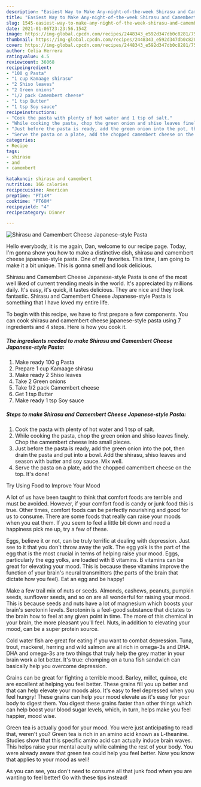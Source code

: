 ```yaml
---
description: "Easiest Way to Make Any-night-of-the-week Shirasu and Camembert Cheese Japanese-style Pasta"
title: "Easiest Way to Make Any-night-of-the-week Shirasu and Camembert Cheese Japanese-style Pasta"
slug: 1545-easiest-way-to-make-any-night-of-the-week-shirasu-and-camembert-cheese-japanese-style-pasta
date: 2021-01-06T23:23:56.154Z
image: https://img-global.cpcdn.com/recipes/2448343_e592d347db0c8281/751x532cq70/shirasu-and-camembert-cheese-japanese-style-pasta-recipe-main-photo.jpg
thumbnail: https://img-global.cpcdn.com/recipes/2448343_e592d347db0c8281/751x532cq70/shirasu-and-camembert-cheese-japanese-style-pasta-recipe-main-photo.jpg
cover: https://img-global.cpcdn.com/recipes/2448343_e592d347db0c8281/751x532cq70/shirasu-and-camembert-cheese-japanese-style-pasta-recipe-main-photo.jpg
author: Celia Herrera
ratingvalue: 4.5
reviewcount: 36068
recipeingredient:
- "100 g Pasta"
- "1 cup Kamaage shirasu"
- "2 Shiso leaves"
- "2 Green onions"
- "1/2 pack Camembert cheese"
- "1 tsp Butter"
- "1 tsp Soy sauce"
recipeinstructions:
- "Cook the pasta with plenty of hot water and 1 tsp of salt."
- "While cooking the pasta, chop the green onion and shiso leaves finely. Chop the camembert cheese into small pieces."
- "Just before the pasta is ready, add the green onion into the pot, then drain the pasta and put into a bowl. Add the shirasu, shiso leaves and season with butter and soy sauce. Mix well."
- "Serve the pasta on a plate, add the chopped camembert cheese on the top. It&#39;s done!"
categories:
- Recipe
tags:
- shirasu
- and
- camembert

katakunci: shirasu and camembert 
nutrition: 166 calories
recipecuisine: American
preptime: "PT14M"
cooktime: "PT60M"
recipeyield: "4"
recipecategory: Dinner

---
```



![Shirasu and Camembert Cheese Japanese-style Pasta](https://img-global.cpcdn.com/recipes/2448343_e592d347db0c8281/751x532cq70/shirasu-and-camembert-cheese-japanese-style-pasta-recipe-main-photo.jpg)

Hello everybody, it is me again, Dan, welcome to our recipe page. Today, I'm gonna show you how to make a distinctive dish, shirasu and camembert cheese japanese-style pasta. One of my favorites. This time, I am going to make it a bit unique. This is gonna smell and look delicious.

Shirasu and Camembert Cheese Japanese-style Pasta is one of the most well liked of current trending meals in the world. It's appreciated by millions daily. It's easy, it's quick, it tastes delicious. They are nice and they look fantastic. Shirasu and Camembert Cheese Japanese-style Pasta is something that I have loved my entire life.




To begin with this recipe, we have to first prepare a few components. You can cook shirasu and camembert cheese japanese-style pasta using 7 ingredients and 4 steps. Here is how you cook it.

<!--inarticleads1-->

##### The ingredients needed to make Shirasu and Camembert Cheese Japanese-style Pasta:

1. Make ready 100 g Pasta
1. Prepare 1 cup Kamaage shirasu
1. Make ready 2 Shiso leaves
1. Take 2 Green onions
1. Take 1/2 pack Camembert cheese
1. Get 1 tsp Butter
1. Make ready 1 tsp Soy sauce




<!--inarticleads2-->

##### Steps to make Shirasu and Camembert Cheese Japanese-style Pasta:

1. Cook the pasta with plenty of hot water and 1 tsp of salt.
1. While cooking the pasta, chop the green onion and shiso leaves finely. Chop the camembert cheese into small pieces.
1. Just before the pasta is ready, add the green onion into the pot, then drain the pasta and put into a bowl. Add the shirasu, shiso leaves and season with butter and soy sauce. Mix well.
1. Serve the pasta on a plate, add the chopped camembert cheese on the top. It&#39;s done!




Try Using Food to Improve Your Mood


A lot of us have been taught to think that comfort foods are terrible and must be avoided. However, if your comfort food is candy or junk food this is true. Other times, comfort foods can be perfectly nourishing and good for us to consume. There are some foods that really can raise your moods when you eat them. If you seem to feel a little bit down and need a happiness pick me up, try a few of these.

Eggs, believe it or not, can be truly terrific at dealing with depression. Just see to it that you don't throw away the yolk. The egg yolk is the part of the egg that is the most crucial in terms of helping raise your mood. Eggs, particularly the egg yolks, are loaded with B vitamins. B vitamins can be great for elevating your mood. This is because these vitamins improve the function of your brain's neural transmitters (the parts of the brain that dictate how you feel). Eat an egg and be happy!

Make a few trail mix of nuts or seeds. Almonds, cashews, peanuts, pumpkin seeds, sunflower seeds, and so on are all wonderful for raising your mood. This is because seeds and nuts have a lot of magnesium which boosts your brain's serotonin levels. Serotonin is a feel-good substance that dictates to the brain how to feel at any given point in time. The more of this chemical in your brain, the more pleasant you'll feel. Nuts, in addition to elevating your mood, can be a super protein source.

Cold water fish are great for eating if you want to combat depression. Tuna, trout, mackerel, herring and wild salmon are all rich in omega-3s and DHA. DHA and omega-3s are two things that truly help the grey matter in your brain work a lot better. It's true: chomping on a tuna fish sandwich can basically help you overcome depression. 

Grains can be great for fighting a terrible mood. Barley, millet, quinoa, etc are excellent at helping you feel better. These grains fill you up better and that can help elevate your moods also. It's easy to feel depressed when you feel hungry! These grains can help your mood elevate as it's easy for your body to digest them. You digest these grains faster than other things which can help boost your blood sugar levels, which, in turn, helps make you feel happier, mood wise.

Green tea is actually good for your mood. You were just anticipating to read that, weren't you? Green tea is rich in an amino acid known as L-theanine. Studies show that this specific amino acid can actually induce brain waves. This helps raise your mental acuity while calming the rest of your body. You were already aware that green tea could help you feel better. Now you know that applies to your mood as well!

As you can see, you don't need to consume all that junk food when you are wanting to feel better! Go  with  these tips  instead!

